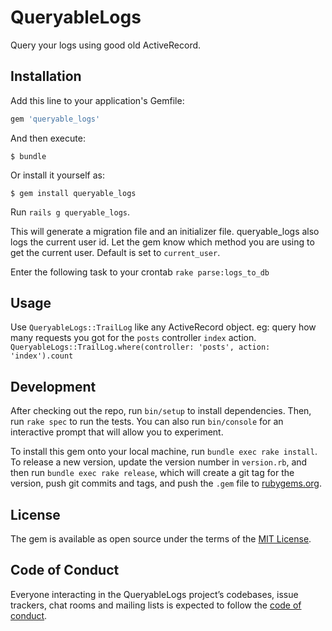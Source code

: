# QueryableLogs

Query your logs using good old ActiveRecord.

## Installation

Add this line to your application's Gemfile:

```ruby
gem 'queryable_logs'
```

And then execute:

    $ bundle

Or install it yourself as:

    $ gem install queryable_logs

Run
    `rails g queryable_logs`.

This will generate a migration file and an initializer file. queryable_logs also logs the current user id. Let the gem know which method you are using to get the current user. Default is set to `current_user`.

Enter the following task to your crontab
    `rake parse:logs_to_db`

## Usage

Use `QueryableLogs::TrailLog` like any ActiveRecord object.
eg: query how many requests you got for the `posts` controller `index` action. `QueryableLogs::TrailLog.where(controller: 'posts', action: 'index').count`

## Development

After checking out the repo, run `bin/setup` to install dependencies. Then, run `rake spec` to run the tests. You can also run `bin/console` for an interactive prompt that will allow you to experiment.

To install this gem onto your local machine, run `bundle exec rake install`. To release a new version, update the version number in `version.rb`, and then run `bundle exec rake release`, which will create a git tag for the version, push git commits and tags, and push the `.gem` file to [rubygems.org](https://rubygems.org).

## License

The gem is available as open source under the terms of the [MIT License](https://opensource.org/licenses/MIT).

## Code of Conduct

Everyone interacting in the QueryableLogs project’s codebases, issue trackers, chat rooms and mailing lists is expected to follow the [code of conduct](https://github.com/[USERNAME]/queryable_logs/blob/master/CODE_OF_CONDUCT.md).
